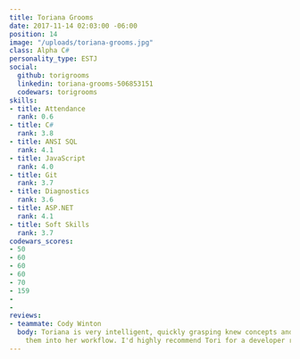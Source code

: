 ```yaml
---
title: Toriana Grooms
date: 2017-11-14 02:03:00 -06:00
position: 14
image: "/uploads/toriana-grooms.jpg"
class: Alpha C#
personality_type: ESTJ
social:
  github: torigrooms
  linkedin: toriana-grooms-506853151
  codewars: torigrooms
skills:
- title: Attendance
  rank: 0.6
- title: C#
  rank: 3.8
- title: ANSI SQL
  rank: 4.1
- title: JavaScript
  rank: 4.0
- title: Git
  rank: 3.7
- title: Diagnostics
  rank: 3.6
- title: ASP.NET
  rank: 4.1
- title: Soft Skills
  rank: 3.7
codewars_scores:
- 50
- 60
- 60
- 60
- 70
- 159
- 
- 
reviews:
- teammate: Cody Winton
  body: Toriana is very intelligent, quickly grasping knew concepts and incorporating
    them into her workflow. I'd highly recommend Tori for a developer role.
---
```


